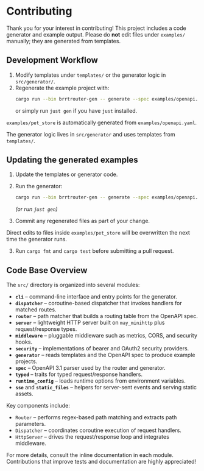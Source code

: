 # Contributing

Thank you for your interest in contributing! This project includes a code generator and example output. Please do **not** edit files under `examples/` manually; they are generated from templates.

## Development Workflow

1. Modify templates under `templates/` or the generator logic in `src/generator/`.
2. Regenerate the example project with:
   ```bash
   cargo run --bin brrtrouter-gen -- generate --spec examples/openapi.yaml --force
   ```
   or simply run `just gen` if you have `just` installed.

`examples/pet_store` is automatically generated from
`examples/openapi.yaml`.

The generator logic lives in `src/generator` and uses templates from
`templates/`.

## Updating the generated examples

1. Update the templates or generator code.
2. Run the generator:

   ```bash
   cargo run --bin brrtrouter-gen -- generate --spec examples/openapi.yaml --force
   ```
   *(or run `just gen`)*
3. Commit any regenerated files as part of your change.

Direct edits to files inside `examples/pet_store` will be overwritten the
next time the generator runs.

3. Run `cargo fmt` and `cargo test` before submitting a pull request.

## Code Base Overview

The `src/` directory is organized into several modules:

- **`cli`** – command-line interface and entry points for the generator.
- **`dispatcher`** – coroutine-based dispatcher that invokes handlers for matched routes.
- **`router`** – path matcher that builds a routing table from the OpenAPI spec.
- **`server`** – lightweight HTTP server built on `may_minihttp` plus request/response types.
- **`middleware`** – pluggable middleware such as metrics, CORS, and security hooks.
- **`security`** – implementations of bearer and OAuth2 security providers.
- **`generator`** – reads templates and the OpenAPI spec to produce example projects.
- **`spec`** – OpenAPI 3.1 parser used by the router and generator.
- **`typed`** – traits for typed request/response handlers.
- **`runtime_config`** – loads runtime options from environment variables.
- **`sse`** and **`static_files`** – helpers for server-sent events and serving static assets.

Key components include:

- `Router` – performs regex-based path matching and extracts path parameters.
- `Dispatcher` – coordinates coroutine execution of request handlers.
- `HttpServer` – drives the request/response loop and integrates middleware.

For more details, consult the inline documentation in each module. Contributions that improve tests and documentation are highly appreciated!
